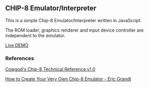 ## CHIP-8 Emulator/Interpreter
This is a simple Chip-8 Emulator/Interpreter written in JavaScript.

The ROM loader, graphics renderer and input device controller are independent to the emulator.

[Live DEMO](https://chip-8js.netlify.com/ "Live DEMO")

### References 
[Cowgod's Chip-8 Technical Reference v1.0](http://devernay.free.fr/hacks/chip8/C8TECH10.HTM:// "Cowgod's Chip-8 Technical Reference v1.0")

[How to Create Your Very Own Chip-8 Emulator - Eric Grandt](https://www.freecodecamp.org/news/creating-your-very-own-chip-8-emulator/ "How to Create Your Very Own Chip-8 Emulator - Eric Grandt")